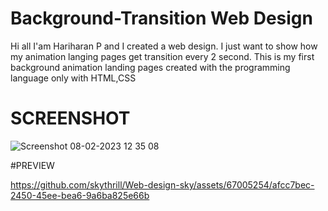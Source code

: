 # Background-Transition Web Design
Hi all I'am Hariharan P and I created a web design. I just want to show how my animation langing pages get transition every 2 second.
This is my first background animation landing pages created with the programming language only with HTML,CSS 

# SCREENSHOT

![Screenshot 08-02-2023 12 35 08](https://github.com/skythrill/Web-design-sky/assets/67005254/d3869624-2cd8-4d2e-9b26-3f524ff2a47b)


#PREVIEW


https://github.com/skythrill/Web-design-sky/assets/67005254/afcc7bec-2450-45ee-bea6-9a6ba825e66b

